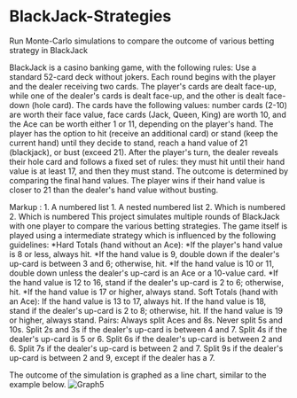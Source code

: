 # BlackJack-Strategies
Run Monte-Carlo simulations to compare the outcome of various betting strategy in BlackJack

BlackJack is a casino banking game, with the following rules: 
  Use a standard 52-card deck without jokers.
  Each round begins with the player and the dealer receiving two cards.
  The player's cards are dealt face-up, while one of the dealer's cards is dealt face-up, and the other is dealt face-down (hole card).
  The cards have the following values: number cards (2-10) are worth their face value, face cards (Jack, Queen, King) are worth 10, and the Ace can be worth either 1 or 11, depending on the player's hand.
  The player has the option to hit (receive an additional card) or stand (keep the current hand) until they decide to stand, reach a hand value of 21 (blackjack), or bust (exceed 21).
  After the player's turn, the dealer reveals their hole card and follows a fixed set of rules: they must hit until their hand value is at least 17, and then they must stand.
  The outcome is determined by comparing the final hand values. The player wins if their hand value is closer to 21 than the dealer's hand value without busting.

 Markup : 1. A numbered list
              1. A nested numbered list
              2. Which is numbered
          2. Which is numbered
This project simulates multiple rounds of BlackJack with one player to compare the various betting strategies. The game itself is played using a intermediate strategy which is influenced by the following guidelines: 
*Hard Totals (hand without an Ace):
    *If the player's hand value is 8 or less, always hit.
    *If the hand value is 9, double down if the dealer's up-card is between 3 and 6; otherwise, hit.
    *If the hand value is 10 or 11, double down unless the dealer's up-card is an Ace or a 10-value card.
    *If the hand value is 12 to 16, stand if the dealer's up-card is 2 to 6; otherwise, hit.
    *If the hand value is 17 or higher, always stand.
  Soft Totals (hand with an Ace):
    If the hand value is 13 to 17, always hit.
    If the hand value is 18, stand if the dealer's up-card is 2 to 8; otherwise, hit.
    If the hand value is 19 or higher, always stand.
  Pairs:
    Always split Aces and 8s.
    Never split 5s and 10s.
    Split 2s and 3s if the dealer's up-card is between 4 and 7.
    Split 4s if the dealer's up-card is 5 or 6.
    Split 6s if the dealer's up-card is between 2 and 6.
    Split 7s if the dealer's up-card is between 2 and 7.
    Split 9s if the dealer's up-card is between 2 and 9, except if the dealer has a 7.

The outcome of the simulation is graphed as a line chart, similar to the example below.
![Graph5](https://github.com/osho1415/BlackJack-Strategies/assets/71971917/7858359b-ce86-4511-aefc-707981948109)

